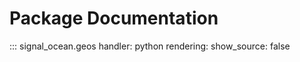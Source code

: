 # Package Documentation
::: signal_ocean.geos
    handler: python
    rendering:
      show_source: false